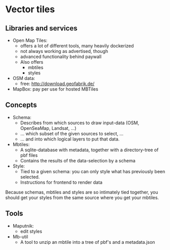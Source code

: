 # Vector tiles

## Libraries and services

- Open Map Tiles: 
    - offers a lot of different tools, many heavily dockerized
    - not always working as advertised, though
    - advanced functionality behind paywall
    - Also offers 
        - mbtiles
        - styles
- OSM data: 
    - free: http://download.geofabrik.de/ 
- MapBox: pay per use for hosted MBTiles

## Concepts

- Schema:
    - Describes from which sources to draw input-data (OSM, OpenSeaMap, Landsat, ...)
    - ... which subset of the given sources to select, ...
    - ... and into which logical layers to put that data.
- Mbtiles:
    - A sqlite-database with metadata, together with a directory-tree of pbf files
    - Contains the results of the data-selection by a schema
- Style:
    - Tied to a given schema: you can only style what has previously been selected.
    - Instructions for frontend to render data

Because schemas, mbtiles and styles are so intimately tied together, you should get your styles from the same source where you get your mbtiles.



## Tools
- Maputnik: 
    - edit styles
- Mb-util
    - A tool to unzip an mbtile into a tree of pbf's and a metadata.json
